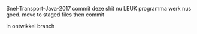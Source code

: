 
Snel-Transport-Java-2017
commit deze shit nu
LEUK programma werk nus goed.
move to staged files then commit

in ontwikkel branch